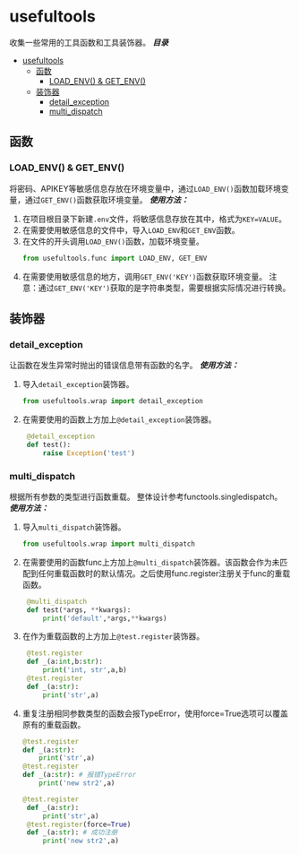 # usefultools
收集一些常用的工具函数和工具装饰器。
***目录***
- [usefultools](#usefultools)
  - [函数](#函数)
    - [LOAD\_ENV() \& GET\_ENV()](#load_env--get_env)
  - [装饰器](#装饰器)
    - [detail\_exception](#detail_exception)
    - [multi\_dispatch](#multi_dispatch)

## 函数

### LOAD_ENV() & GET_ENV()
将密码、APIKEY等敏感信息存放在环境变量中，通过`LOAD_ENV()`函数加载环境变量，通过`GET_ENV()`函数获取环境变量。
***使用方法：***
1. 在项目根目录下新建`.env`文件，将敏感信息存放在其中，格式为`KEY=VALUE`。
2. 在需要使用敏感信息的文件中，导入`LOAD_ENV`和`GET_ENV`函数。
3. 在文件的开头调用`LOAD_ENV()`函数，加载环境变量。
   ```python
   from usefultools.func import LOAD_ENV, GET_ENV
   ```
4. 在需要使用敏感信息的地方，调用`GET_ENV('KEY')`函数获取环境变量。
注意：通过`GET_ENV('KEY')`获取的是字符串类型，需要根据实际情况进行转换。

## 装饰器

### detail_exception
让函数在发生异常时抛出的错误信息带有函数的名字。
***使用方法：***
1. 导入`detail_exception`装饰器。
   ```python
   from usefultools.wrap import detail_exception
   ```
2. 在需要使用的函数上方加上`@detail_exception`装饰器。
   ```python
    @detail_exception
    def test():
        raise Exception('test')
   ```

### multi_dispatch
根据所有参数的类型进行函数重载。
整体设计参考functools.singledispatch。
***使用方法：***
1. 导入`multi_dispatch`装饰器。
   ```python
   from usefultools.wrap import multi_dispatch
   ```
2. 在需要使用的函数func上方加上`@multi_dispatch`装饰器。该函数会作为未匹配到任何重载函数时的默认情况。之后使用func.register注册关于func的重载函数。
   ```python
    @multi_dispatch
    def test(*args, **kwargs):
        print('default',*args,**kwargs)
   ```
3. 在作为重载函数的上方加上`@test.register`装饰器。
   ```python
    @test.register
    def _(a:int,b:str):
        print('int, str',a,b)
    @test.register
    def _(a:str):
        print('str',a)
   ```
4. 重复注册相同参数类型的函数会报TypeError，使用force=True选项可以覆盖原有的重载函数。
    ```python
   @test.register
    def _(a:str):
        print('str',a)
    @test.register
    def _(a:str): # 报错TypeError
        print('new str2',a)
   ```
   ```python
   @test.register
    def _(a:str):
        print('str',a)
    @test.register(force=True)
    def _(a:str): # 成功注册
        print('new str2',a)
   ```